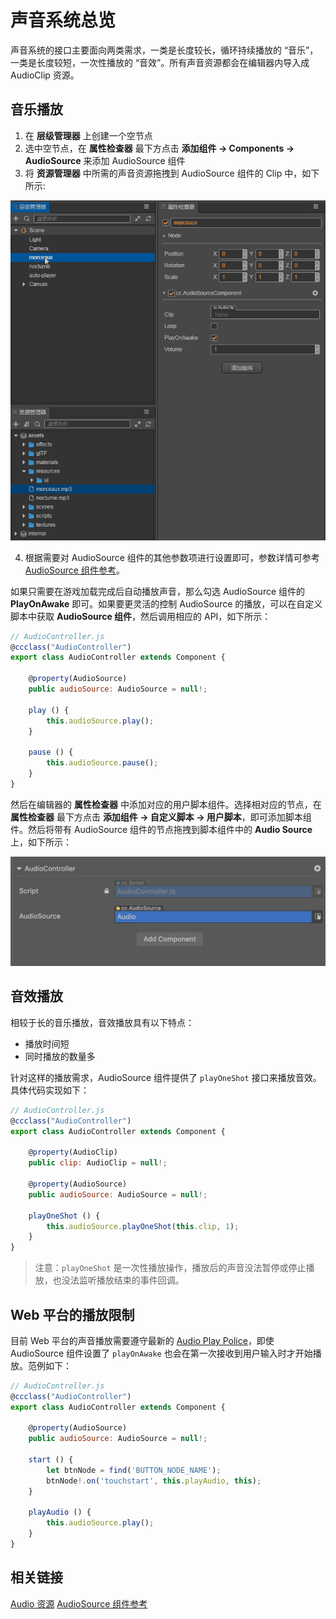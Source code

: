 # 声音系统总览

声音系统的接口主要面向两类需求，一类是长度较长，循环持续播放的 “音乐”，一类是长度较短，一次性播放的 “音效”。所有声音资源都会在编辑器内导入成 AudioClip 资源。

## 音乐播放

1. 在 **层级管理器** 上创建一个空节点
2. 选中空节点，在 **属性检查器** 最下方点击 **添加组件 -> Components -> AudioSource** 来添加 AudioSource 组件
3. 将 **资源管理器** 中所需的声音资源拖拽到 AudioSource 组件的 Clip 中，如下所示:

![](audio/audiocilp.gif)

4. 根据需要对 AudioSource 组件的其他参数项进行设置即可，参数详情可参考 [AudioSource 组件参考](./audiosource.md)。

如果只需要在游戏加载完成后自动播放声音，那么勾选 AudioSource 组件的 **PlayOnAwake** 即可。如果要更灵活的控制 AudioSource 的播放，可以在自定义脚本中获取 **AudioSource 组件**，然后调用相应的 API，如下所示：

```javascript
// AudioController.js
@ccclass("AudioController")
export class AudioController extends Component { 
    
    @property(AudioSource)
    public audioSource: AudioSource = null!;

    play () {
        this.audioSource.play();
    }

    pause () {
        this.audioSource.pause();
    }
}
```

然后在编辑器的 **属性检查器** 中添加对应的用户脚本组件。选择相对应的节点，在 **属性检查器** 最下方点击 **添加组件 -> 自定义脚本 -> 用户脚本**，即可添加脚本组件。然后将带有 AudioSource 组件的节点拖拽到脚本组件中的 **Audio Source** 上，如下所示：

![](audio/audiocontroller.png)

## 音效播放

相较于长的音乐播放，音效播放具有以下特点：
- 播放时间短
- 同时播放的数量多

针对这样的播放需求，AudioSource 组件提供了 `playOneShot` 接口来播放音效。具体代码实现如下：

```javascript
// AudioController.js
@ccclass("AudioController")
export class AudioController extends Component {     

    @property(AudioClip)
    public clip: AudioClip = null!;   

    @property(AudioSource)
    public audioSource: AudioSource = null!;

    playOneShot () {
        this.audioSource.playOneShot(this.clip, 1);
    }
}
```

> 注意：`playOneShot` 是一次性播放操作，播放后的声音没法暂停或停止播放，也没法监听播放结束的事件回调。

## Web 平台的播放限制

目前 Web 平台的声音播放需要遵守最新的 [Audio Play Police](https://www.chromium.org/audio-video/autoplay)，即使 AudioSource 组件设置了 `playOnAwake` 也会在第一次接收到用户输入时才开始播放。范例如下：

```javascript
// AudioController.js
@ccclass("AudioController")
export class AudioController extends Component {      

    @property(AudioSource)
    public audioSource: AudioSource = null!;

    start () {
        let btnNode = find('BUTTON_NODE_NAME');
        btnNode!.on('touchstart', this.playAudio, this);
    }
    
    playAudio () {
        this.audioSource.play();
    }
}
```

## 相关链接

[Audio 资源](../asset/audio.md)
[AudioSource 组件参考](./audiosource.md)